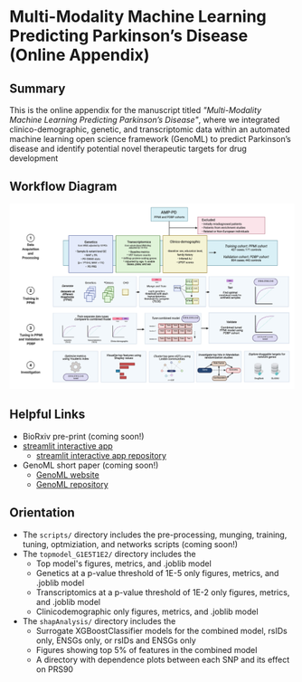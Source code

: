 # Multi-Modality Machine Learning Predicting Parkinson’s Disease (Online Appendix)


## Summary
This is the online appendix for the manuscript titled *"Multi-Modality Machine Learning Predicting Parkinson’s Disease"*, where we integrated clinico-demographic, genetic, and transcriptomic data within an automated machine learning open science framework (GenoML) to predict Parkinson’s disease and identify potential novel therapeutic targets for drug development

## Workflow Diagram 
![Workflow Diagram](https://github.com/GenoML/GenoML_multimodal_PD/blob/main/plots/workflow_fig1.jpeg)

## Helpful Links 
- BioRxiv pre-print (coming soon!)
- [streamlit interactive app](https://urldefense.com/v3/__https://share.streamlit.io/anant-dadu/shapleypdpredictiongenetics/main__;!!DZ3fjg!o0svR5aS1O5sxyVNhbUpOZKFslC7o63prvIfypa7vLnCWaxLD3x3hz5q5MIAmXG7Qw$)
    - [streamlit interactive app repository](https://github.com/anant-dadu/shapleyPDPredictionGenetics)
- GenoML short paper (coming soon!)
    - [GenoML website](https://genoml.com/)
    - [GenoML repository](https://github.com/GenoML/genoml2)


## Orientation 
- The `scripts/` directory includes the pre-processing, munging, training, tuning, optmiziation, and networks scripts (coming soon!) 
- The `topmodel_G1E5T1E2/` directory includes the
    - Top model's figures, metrics, and .joblib model
    - Genetics at a p-value threshold of 1E-5 only figures, metrics, and .joblib model
    - Transcriptomics at a p-value threshold of 1E-2 only figures, metrics, and .joblib model
    - Clinicodemographic only figures, metrics, and .joblib model
- The `shapAnalysis/` directory includes the 
    - Surrogate XGBoostClassifier models for the combined model, rsIDs only, ENSGs only, or rsIDs and ENSGs only
    - Figures showing top 5% of features in the combined model 
    - A directory with dependence plots between each SNP and its effect on PRS90 

